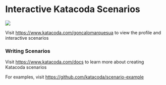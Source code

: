 # Interactive Katacoda Scenarios

[![](http://shields.katacoda.com/katacoda/goncalomarquesua/count.svg)](https://www.katacoda.com/goncalomarquesua "Get your profile on Katacoda.com")

Visit https://www.katacoda.com/goncalomarquesua to view the profile and interactive scenarios

### Writing Scenarios
Visit https://www.katacoda.com/docs to learn more about creating Katacoda scenarios

For examples, visit https://github.com/katacoda/scenario-example
